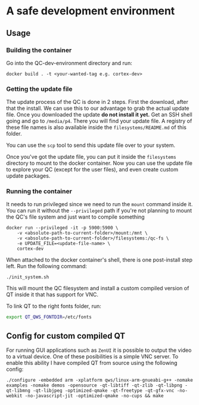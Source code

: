 # A safe development environment

## Usage

### Building the container

Go into the QC-dev-environment directory and run:

```
docker build . -t <your-wanted-tag e.g. cortex-dev>
```

### Getting the update file

The update process of the QC is done in 2 steps. First the download, after that the install. We can use this to our advantage to grab the actual update file. Once you downloaded the update **do not install it yet.** Get an SSH shell going and go to `/media/p4`. There you will find your update file. A registry of these file names is also available inside the `filesystems/README.md` of this folder.

You can use the `scp` tool to send this update file over to your system.

Once you've got the update file, you can put it inside the `filesystems` directory to mount to the docker container. Now you can use the update file to explore your QC (except for the user files), and even create custom update packages.

### Running the container

It needs to run privileged since we need to run the `mount` command inside it. You can run it without the `--privileged` path if you're not planning to mount the QC's file system and just want to compile something

```
docker run --privileged -it -p 5900:5900 \
    -v <absolute-path-to-current-folder>/mount:/mnt \
    -v <absolute-path-to-current-folder>/filesystems:/qc-fs \
    -e UPDATE_FILE=<update-file-name> \
    cortex-dev
```

When attached to the docker container's shell, there is one post-install step left. Run the following command:

```
./init_system.sh
```

This will mount the QC filesystem and install a custom compiled version of QT inside it that has support for VNC.

To link QT to the right fonts folder, run:

```bash
export QT_QWS_FONTDIR=/etc/fonts
```



## Config for custom compiled QT

For running GUI applications such as `ZenUI` it is possible to output the video to a virtual device. One of these posibilities is a simple VNC server. To enable this ability I have compiled QT from source using the following config:

```
./configure -embedded arm -xplatform qws/linux-arm-gnueabi-g++ -nomake examples -nomake demos -opensource -qt-libtiff -qt-zlib -qt-libpng -qt-libmng -qt-libjpeg -optimized-qmake -qt-freetype -qt-gfx-vnc -no-webkit -no-javascript-jit -optimized-qmake -no-cups && make
```

